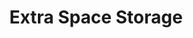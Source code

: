---
title: "Extra Space Storage"
url: /chicago/extra-space-storage-south-pulaski-road/
shop: Mieten
---